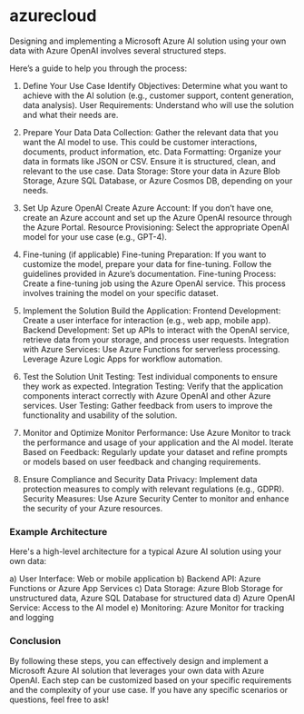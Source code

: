 # azurecloud

Designing and implementing a Microsoft Azure AI solution using your own data with Azure OpenAI involves several structured steps. 

Here’s a guide to help you through the process:

1. Define Your Use Case
Identify Objectives: Determine what you want to achieve with the AI solution (e.g., customer support, content generation, data analysis).
User Requirements: Understand who will use the solution and what their needs are.

2. Prepare Your Data
Data Collection: Gather the relevant data that you want the AI model to use. This could be customer interactions, documents, product information, etc.
Data Formatting: Organize your data in formats like JSON or CSV. Ensure it is structured, clean, and relevant to the use case.
Data Storage: Store your data in Azure Blob Storage, Azure SQL Database, or Azure Cosmos DB, depending on your needs.

3. Set Up Azure OpenAI
Create Azure Account: If you don’t have one, create an Azure account and set up the Azure OpenAI resource through the Azure Portal.
Resource Provisioning: Select the appropriate OpenAI model for your use case (e.g., GPT-4).

4. Fine-tuning (if applicable)
Fine-tuning Preparation: If you want to customize the model, prepare your data for fine-tuning. Follow the guidelines provided in Azure’s documentation.
Fine-tuning Process: Create a fine-tuning job using the Azure OpenAI service. This process involves training the model on your specific dataset.

5. Implement the Solution
Build the Application:
Frontend Development: Create a user interface for interaction (e.g., web app, mobile app).
Backend Development: Set up APIs to interact with the OpenAI service, retrieve data from your storage, and process user requests.
Integration with Azure Services:
Use Azure Functions for serverless processing.
Leverage Azure Logic Apps for workflow automation.

6. Test the Solution
Unit Testing: Test individual components to ensure they work as expected.
Integration Testing: Verify that the application components interact correctly with Azure OpenAI and other Azure services.
User Testing: Gather feedback from users to improve the functionality and usability of the solution.

7. Monitor and Optimize
Monitor Performance: Use Azure Monitor to track the performance and usage of your application and the AI model.
Iterate Based on Feedback: Regularly update your dataset and refine prompts or models based on user feedback and changing requirements.

8. Ensure Compliance and Security
Data Privacy: Implement data protection measures to comply with relevant regulations (e.g., GDPR).
Security Measures: Use Azure Security Center to monitor and enhance the security of your Azure resources.

### Example Architecture
  Here's a high-level architecture for a typical Azure AI solution using your own data:

a) User Interface: Web or mobile application
b) Backend API: Azure Functions or Azure App Services
c) Data Storage: Azure Blob Storage for unstructured data, Azure SQL Database for structured data
d) Azure OpenAI Service: Access to the AI model
e) Monitoring: Azure Monitor for tracking and logging

### Conclusion
By following these steps, you can effectively design and implement a Microsoft Azure AI solution that leverages your own data with Azure OpenAI. Each step can be customized based on your specific requirements and the complexity of your use case. If you have any specific scenarios or questions, feel free to ask!
